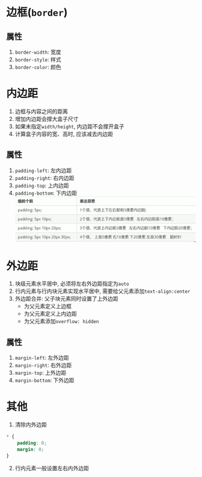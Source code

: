 # 边框(`border`)
## 属性
1. `border-width`: 宽度
2. `border-style`: 样式
3. `border-color`: 颜色
# 内边距
1. 边框与内容之间的距离
2. 增加内边距会撑大盒子尺寸
3. 如果未指定`width/height`, 内边距不会撑开盒子
4. 计算盒子内容的宽、高时, 应该减去内边距
## 属性
1. `padding-left`: 左内边距
2. `padding-right`: 右内边距
3. `padding-top`: 上内边距
4. `padding-bottom`: 下内边距
![](img/padding.PNG)
# 外边距
1. 块级元素水平居中, 必须将左右外边距指定为`auto`
2. 行内元素与行内块元素实现水平居中, 需要给父元素添加`text-align:center`
3. 外边距合并: 父子块元素同时设置了上外边距
   * 为父元素定义上边框
   * 为父元素定义上内边距
   * 为父元素添加`overflow: hidden`
## 属性
1. `margin-left`: 左外边距
2. `margin-right`: 右外边距
3. `margin-top`: 上外边距
4. `margin-bottom`: 下外边距
# 其他
1. 清除内外边距
```css
* {
    padding: 0;
    margin: 0;
}
```
2. 行内元素一般设置左右内外边距
